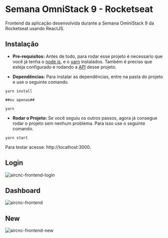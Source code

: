 # Semana OmniStack 9 - Rocketseat
Frontend da aplicação desenvolvida durante a Semana OminiStack 9 da Rocketseat usando ReactJS.

Instalação
-----

* **Pre-requisitos:** Antes de todo, para rodar esse projeto é necessario que você já tenha o [node js](https://nodejs.org/en/), e o [yarn](https://yarnpkg.com/pt-BR/) instalados. Também é preciso que esteja configurado e rodando a [API](https://github.com/goncadanilo/omnistack-9-backend) desse projeto.


* **Dependências:** Para instalar as dependências, entre na pasta do projeto e use o seguinte comando.
```
yarn install

##ou apenas##

yarn
```

* **Rodar o Projeto:** Se você seguiu os outros passos, agora já consegue rodar o projeto sem nenhum problema. Para isso use o seguinte comando.
```
yarn start
```

Para testar acesse: http://localhost:3000.

Login
-------
![aircnc-frontend-login](https://user-images.githubusercontent.com/53796755/67048628-eecead80-f10a-11e9-9706-dc80c57cccb8.png)


Dashboard
----------
![aircnc-frontend](https://user-images.githubusercontent.com/53796755/67047377-9696ac00-f108-11e9-92a7-45ee08352299.jpeg)

New
------
![aircnc-frontend-new](https://user-images.githubusercontent.com/53796755/67054137-e0d45900-f119-11e9-9c13-e05ea875d6d8.png)

